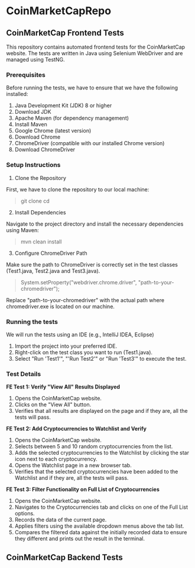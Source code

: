 # CoinMarketCapRepo

## CoinMarketCap Frontend Tests
This repository contains automated frontend tests for the CoinMarketCap website. The tests are written in Java using Selenium WebDriver and are managed using TestNG.

### Prerequisites
Before running the tests, we have to ensure that we have the following installed:

1. Java Development Kit (JDK) 8 or higher
2. Download JDK
3. Apache Maven (for dependency management)
4. Install Maven
5. Google Chrome (latest version)
6. Download Chrome
7. ChromeDriver (compatible with our installed Chrome version)
8. Download ChromeDriver

### Setup Instructions
1. Clone the Repository

First, we have to clone the repository to our local machine:

> git clone <repository-url>
> cd <repository-directory>

2. Install Dependencies

Navigate to the project directory and install the necessary dependencies using Maven:

> mvn clean install

3. Configure ChromeDriver Path

Make sure the path to ChromeDriver is correctly set in the test classes (Test1.java, Test2.java and Test3.java).

> System.setProperty("webdriver.chrome.driver", "path-to-your-chromedriver");

Replace "path-to-your-chromedriver" with the actual path where chromedriver.exe is located on our machine.

### Running the tests
We will run the tests using an IDE (e.g., IntelliJ IDEA, Eclipse)
1. Import the project into your preferred IDE.
2. Right-click on the test class you want to run (Test1.java).
3. Select "Run 'Test1'", "'Run Test2'" or "Run 'Test3'" to execute the test.

### Test Details

**FE Test 1: Verify "View All" Results Displayed**

1. Opens the CoinMarketCap website.
2. Clicks on the "View All" button.
3. Verifies that all results are displayed on the page and if they are, all the tests will pass.

**FE Test 2: Add Cryptocurrencies to Watchlist and Verify**

1. Opens the CoinMarketCap website.
2. Selects between 5 and 10 random cryptocurrencies from the list.
3. Adds the selected cryptocurrencies to the Watchlist by clicking the star icon next to each cryptocurrency.
4. Opens the Watchlist page in a new browser tab.
5. Verifies that the selected cryptocurrencies have been added to the Watchlist and if they are, all the tests will pass.

**FE Test 3: Filter Functionality on Full List of Cryptocurrencies**
1. Opens the CoinMarketCap website.
2. Navigates to the Cryptocurrencies tab and clicks on one of the Full List options.
3. Records the data of the current page.
4. Applies filters using the available dropdown menus above the tab list.
5. Compares the filtered data against the initially recorded data to ensure they different and prints out the result in the terminal.

## CoinMarketCap Backend Tests